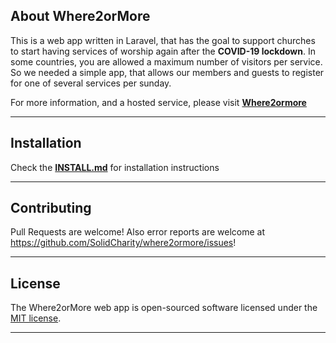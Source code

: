 ## About Where2orMore

This is a web app written in Laravel, that has the goal to support churches to start having services of worship again after the **COVID-19 lockdown**. In some countries, you are allowed a maximum number of visitors per service. So we needed a simple app, that allows our members and guests to register for one of several services per sunday.

For more information, and a hosted service, please visit **[Where2ormore](https://www.wo2oderMehr.de)**

---------------------------------------------

## Installation

Check the **[INSTALL.md](INSTALL.md)** for installation instructions

---------------------------------------------

## Contributing

Pull Requests are welcome! Also error reports are welcome at https://github.com/SolidCharity/where2ormore/issues!


---------------------------------------------
## License

The Where2orMore web app is open-sourced software licensed under the [MIT license](https://opensource.org/licenses/MIT).

---------------------------------------------